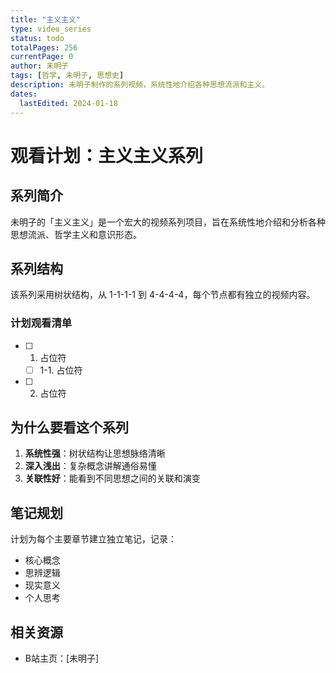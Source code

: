 ```yaml
---
title: "主义主义"
type: video_series
status: todo
totalPages: 256
currentPage: 0
author: 未明子
tags: [哲学, 未明子, 思想史]
description: 未明子制作的系列视频，系统性地介绍各种思想流派和主义。
dates:
  lastEdited: 2024-01-18
---
```


# 观看计划：主义主义系列

## 系列简介

未明子的「主义主义」是一个宏大的视频系列项目，旨在系统性地介绍和分析各种思想流派、哲学主义和意识形态。

## 系列结构

该系列采用树状结构，从 1-1-1-1 到 4-4-4-4，每个节点都有独立的视频内容。

### 计划观看清单

- [ ] 1. 占位符
  - [ ] 1-1. 占位符
- [ ] 2. 占位符

## 为什么要看这个系列

1. **系统性强**：树状结构让思想脉络清晰
2. **深入浅出**：复杂概念讲解通俗易懂
3. **关联性好**：能看到不同思想之间的关联和演变

## 笔记规划

计划为每个主要章节建立独立笔记，记录：
- 核心概念
- 思辨逻辑
- 现实意义
- 个人思考

## 相关资源

- B站主页：[未明子]
